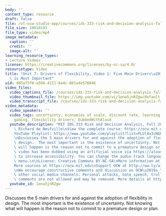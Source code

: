 ```yaml
---
body: ''
content_type: resource
draft: false
file: /ol-ocw-studio-app/courses/ids-333-risk-and-decision-analysis-fall-2021/unit-7-drivers-video-1_360p_16_9.mp4
file_size: 10910191
file_type: video/mp4
image_metadata:
  caption: ''
  credit: ''
  image-alt: ''
learning_resource_types:
- Lecture Videos
license: https://creativecommons.org/licenses/by-nc-sa/4.0/
resourcetype: Video
title: "Unit 7: Drivers of Flexibility, Video 1: Five Main Drivers\u2014Uncertainty\
  \ is Most Important"
uid: d85af5f0-a568-4211-8a4c-801a4e576046
video_files:
  video_captions_file: /courses/ids-333-risk-and-decision-analysis-fall-2021/1WIJFQ8d7E5zWa55GUvpWARCYMFkfZwd2_transcript.webvtt
  video_thumbnail_file: https://img.youtube.com/vi/1ona5jnRZgw/default.jpg
  video_transcript_file: /courses/ids-333-risk-and-decision-analysis-fall-2021/1WIJFQ8d7E5zWa55GUvpWARCYMFkfZwd2_transcript.pdf
video_metadata:
  video_speakers: ''
  video_tags: uncertainty, economies of scale, discount rate, learning, competitive
    gaming, flexibility drivers, DubbedWithAloud
  youtube_description: "MIT IDS.333 Risk and Decision Analysis, Fall 2021\nInstructor:\
    \ Richard de Neufville\nView the complete course: https://ocw.mit.edu/courses/ids-333-risk-and-decision-analysis-fall-2021/\n\
    YouTube Playlist: https://www.youtube.com/playlist?list=PLUl4u3cNGP62jwhTqp8_1kwrkDkxZhpQC\n\
    \nDiscusses the 5 main drivers for and against the adoption of flexibility in\
    \ design.  The most important is the existence of uncertainty. Not knowing what\
    \ will happen is the reason not to commit to a premature design or plan.\n\nThis\
    \ video has been dubbed using an artificial voice via https://aloud.area120.google.com\
    \ to increase accessibility. You can change the audio track language in the Settings\
    \ menu.\n\nLicense: Creative Commons BY-NC-SA\nMore information at https://ocw.mit.edu/terms\n\
    More courses at https://ocw.mit.edu\nSupport OCW at http://ow.ly/a1If50zVRlQ\n\
    \nWe encourage constructive comments and discussion on OCW\u2019s YouTube and\
    \ other social media channels. Personal attacks, hate speech, trolling, and inappropriate\
    \ comments are not allowed and may be removed. More details at https://ocw.mit.edu/comments."
  youtube_id: 1ona5jnRZgw
---
```

Discusses the 5 main drivers for and against the adoption of flexibility in design. The most important is the existence of uncertainty. Not knowing what will happen is the reason not to commit to a premature design or plan.